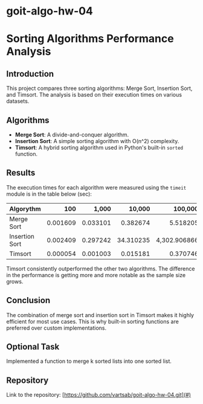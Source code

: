 # goit-algo-hw-04

# Sorting Algorithms Performance Analysis

## Introduction
This project compares three sorting algorithms: Merge Sort, Insertion Sort, and Timsort. The analysis is based on their execution times on various datasets.

## Algorithms
- **Merge Sort**: A divide-and-conquer algorithm.
- **Insertion Sort**: A simple sorting algorithm with O(n^2) complexity.
- **Timsort**: A hybrid sorting algorithm used in Python's built-in `sorted` function.

## Results
The execution times for each algorithm were measured using the `timeit` module is in the table below (sec):

|Algorythm       |      100|     1,000|     10,000|     100,000|
|:---------------|--------:|---------:|----------:|-----------:|
|Merge Sort      | 0.001609|  0.033101|   0.382674|    5.518205|
|Insertion Sort  | 0.002409|  0.297242|  34.310235|4,302.906866|
|Timsort         | 0.000054|  0.001003|   0.015181|    0.370746|

Timsort consistently outperformed the other two algorithms. The difference in the performance is getting more and more notable as the sample size grows.

## Conclusion
The combination of merge sort and insertion sort in Timsort makes it highly efficient for most use cases. This is why built-in sorting functions are preferred over custom implementations.

## Optional Task
Implemented a function to merge k sorted lists into one sorted list.

## Repository
Link to the repository: [https://github.com/vartsab/goit-algo-hw-04.git](#)
